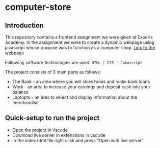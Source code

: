 # computer-store

## Introduction

This repository contains a frontend assignment we were given at Experis Academy.
In the assignment we were to create a dynamic webpage using javascript whose purpose was to function as a computer shop.
[Link to the webpage](https://malmz90.github.io/computer-store/)

Following software technologies are used.
`HTML | CSS | Javascript`

The project consists of 3 main parts as follows:

- The Bank - an area where you will store funds and make bank loans
- Work - an area to increase your earnings and deposit cash inte your balance
- Laptopts - an area to select and display information about the merchandise

## Quick-setup to run the project

- Open the project in Vscode
- Download live server in extenstions in vscode
- In the index.html file right click and press "Open with live server"
